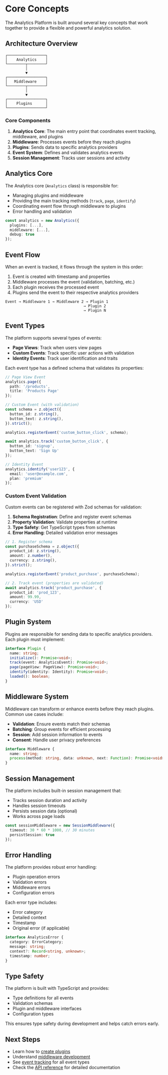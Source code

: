 # Core Concepts

The Analytics Platform is built around several key concepts that work together to provide a flexible and powerful analytics solution.

## Architecture Overview

```
┌─────────────────┐
│    Analytics    │
└────────┬────────┘
         │
         ▼
┌─────────────────┐
│   Middleware    │
└────────┬────────┘
         │
         ▼
┌─────────────────┐
│    Plugins      │
└─────────────────┘
```

### Core Components

1. **Analytics Core**: The main entry point that coordinates event tracking, middleware, and plugins
2. **Middleware**: Processes events before they reach plugins
3. **Plugins**: Sends data to specific analytics providers
4. **Event System**: Defines and validates analytics events
5. **Session Management**: Tracks user sessions and activity

## Analytics Core

The Analytics core (`Analytics` class) is responsible for:

- Managing plugins and middleware
- Providing the main tracking methods (`track`, `page`, `identify`)
- Coordinating event flow through middleware to plugins
- Error handling and validation

```typescript
const analytics = new Analytics({
  plugins: [...],
  middleware: [...],
  debug: true
});
```

## Event Flow

When an event is tracked, it flows through the system in this order:

1. Event is created with timestamp and properties
2. Middleware processes the event (validation, batching, etc.)
3. Each plugin receives the processed event
4. Plugins send the event to their respective analytics providers

```
Event → Middleware 1 → Middleware 2 → Plugin 1
                                   → Plugin 2
                                   → Plugin N
```

## Event Types

The platform supports several types of events:

- **Page Views**: Track when users view pages
- **Custom Events**: Track specific user actions with validation
- **Identity Events**: Track user identification and traits

Each event type has a defined schema that validates its properties:

```typescript
// Page View Event
analytics.page({
  path: '/products',
  title: 'Products Page'
});

// Custom Event (with validation)
const schema = z.object({
  button_id: z.string(),
  button_text: z.string(),
}).strict();

analytics.registerEvent('custom_button_click', schema);

await analytics.track('custom_button_click', {
  button_id: 'signup',
  button_text: 'Sign Up'
});

// Identity Event
analytics.identify('user123', {
  email: 'user@example.com',
  plan: 'premium'
});
```

### Custom Event Validation

Custom events can be registered with Zod schemas for validation:

1. **Schema Registration**: Define and register event schemas
2. **Property Validation**: Validate properties at runtime
3. **Type Safety**: Get TypeScript types from schemas
4. **Error Handling**: Detailed validation error messages

```typescript
// 1. Register schema
const purchaseSchema = z.object({
  product_id: z.string(),
  amount: z.number(),
  currency: z.string(),
}).strict();

analytics.registerEvent('product_purchase', purchaseSchema);

// 2. Track event (properties are validated)
await analytics.track('product_purchase', {
  product_id: 'prod_123',
  amount: 99.99,
  currency: 'USD'
});
```

## Plugin System

Plugins are responsible for sending data to specific analytics providers. Each plugin must implement:

```typescript
interface Plugin {
  name: string;
  initialize(): Promise<void>;
  track(event: AnalyticsEvent): Promise<void>;
  page(pageView: PageView): Promise<void>;
  identify(identity: Identity): Promise<void>;
  loaded(): boolean;
}
```

## Middleware System

Middleware can transform or enhance events before they reach plugins. Common use cases include:

- **Validation**: Ensure events match their schemas
- **Batching**: Group events for efficient processing
- **Session**: Add session information to events
- **Consent**: Handle user privacy preferences

```typescript
interface Middleware {
  name: string;
  process(method: string, data: unknown, next: Function): Promise<void>;
}
```

## Session Management

The platform includes built-in session management that:

- Tracks session duration and activity
- Handles session timeouts
- Persists session data (optional)
- Works across page loads

```typescript
const sessionMiddleware = new SessionMiddleware({
  timeout: 30 * 60 * 1000, // 30 minutes
  persistSession: true
});
```

## Error Handling

The platform provides robust error handling:

- Plugin operation errors
- Validation errors
- Middleware errors
- Configuration errors

Each error type includes:

- Error category
- Detailed context
- Timestamp
- Original error (if applicable)

```typescript
interface AnalyticsError {
  category: ErrorCategory;
  message: string;
  context?: Record<string, unknown>;
  timestamp: number;
}
```

## Type Safety

The platform is built with TypeScript and provides:

- Type definitions for all events
- Validation schemas
- Plugin and middleware interfaces
- Configuration types

This ensures type safety during development and helps catch errors early.

## Next Steps

- Learn how to [create plugins](./plugins.md)
- Understand [middleware development](./middleware.md)
- See [event tracking](./event-tracking.md) for all event types
- Check the [API reference](./api-reference.md) for detailed documentation
